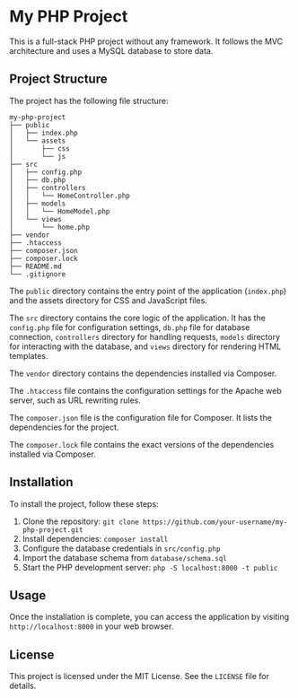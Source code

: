 # My PHP Project

This is a full-stack PHP project without any framework. It follows the MVC architecture and uses a MySQL database to store data.

## Project Structure

The project has the following file structure:

```
my-php-project
├── public
│   ├── index.php
│   └── assets
│       ├── css
│       └── js
├── src
│   ├── config.php
│   ├── db.php
│   ├── controllers
│   │   └── HomeController.php
│   ├── models
│   │   └── HomeModel.php
│   └── views
│       └── home.php
├── vendor
├── .htaccess
├── composer.json
├── composer.lock
├── README.md
└── .gitignore
```

The `public` directory contains the entry point of the application (`index.php`) and the assets directory for CSS and JavaScript files.

The `src` directory contains the core logic of the application. It has the `config.php` file for configuration settings, `db.php` file for database connection, `controllers` directory for handling requests, `models` directory for interacting with the database, and `views` directory for rendering HTML templates.

The `vendor` directory contains the dependencies installed via Composer.

The `.htaccess` file contains the configuration settings for the Apache web server, such as URL rewriting rules.

The `composer.json` file is the configuration file for Composer. It lists the dependencies for the project.

The `composer.lock` file contains the exact versions of the dependencies installed via Composer.

## Installation

To install the project, follow these steps:

1. Clone the repository: `git clone https://github.com/your-username/my-php-project.git`
2. Install dependencies: `composer install`
3. Configure the database credentials in `src/config.php`
4. Import the database schema from `database/schema.sql`
5. Start the PHP development server: `php -S localhost:8000 -t public`

## Usage

Once the installation is complete, you can access the application by visiting `http://localhost:8000` in your web browser.

## License

This project is licensed under the MIT License. See the `LICENSE` file for details.